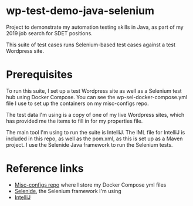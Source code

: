 # wp-test-demo-java-selenium
Project to demonstrate my automation testing skills in Java, as part of my 2019 job search for SDET positions.

This suite of test cases runs Selenium-based test cases against a test Wordpress site.

# Prerequisites
To run this suite, I set up a test Wordpress site as well as a Selenium test hub using Docker Compose. You can see the wp-sel-docker-compose.yml file I use to set up the containers on my misc-configs repo.

The test data I'm using is a copy of one of my live Wordpress sites, which has provided me the items to fill in for my properties file.

The main tool I'm using to run the suite is IntelliJ. The IML file for IntelliJ is included in this repo, as well as the pom.xml, as this is set up as a Maven project. I use the Selenide Java framework to run the Selenium tests.

# Reference links
* [Misc-configs repo](https://github.com/annathepiper/misc-configs) where I store my Docker Compose yml files
* [Selenide](https://selenide.org/), the Selenium framework I'm using
* [IntelliJ](https://www.jetbrains.com/idea/)
